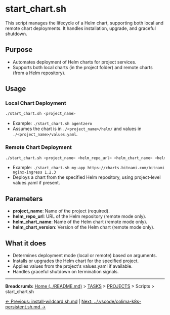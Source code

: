 # start_chart.sh

This script manages the lifecycle of a Helm chart, supporting both local and remote chart deployments. It handles installation, upgrade, and graceful shutdown.

## Purpose

- Automates deployment of Helm charts for project services.
- Supports both local charts (in the project folder) and remote charts (from a Helm repository).

## Usage

### Local Chart Deployment

```sh
./start_chart.sh <project_name>
```
- Example: `./start_chart.sh agentzero`
- Assumes the chart is in `./<project_name>/helm/` and values in `./<project_name>/values.yaml`.

### Remote Chart Deployment

```sh
./start_chart.sh <project_name> <helm_repo_url> <helm_chart_name> <helm_chart_version>
```
- Example: `./start_chart.sh my-app https://charts.bitnami.com/bitnami nginx-ingress 1.2.3`
- Deploys a chart from the specified Helm repository, using project-level values.yaml if present.

## Parameters

- **project_name**: Name of the project (required).
- **helm_repo_url**: URL of the Helm repository (remote mode only).
- **helm_chart_name**: Name of the Helm chart (remote mode only).
- **helm_chart_version**: Version of the Helm chart (remote mode only).

## What it does

- Determines deployment mode (local or remote) based on arguments.
- Installs or upgrades the Helm chart for the specified project.
- Applies values from the project's values.yaml if available.
- Handles graceful shutdown on termination signals.
---

**Breadcrumb:** [Home (../README.md)](../README.md) > [TASKS](../TASKS.md) > [PROJECTS](../PROJECTS.md) > Scripts > start_chart.sh

[← Previous: install-wildcard.sh.md](install-wildcard.sh.md) | [Next: ../.vscode/colima-k8s-persistent.sh.md →](../.vscode/colima-k8s-persistent.sh.md)